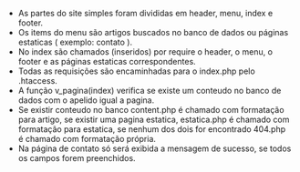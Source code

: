 - As partes do site simples foram divididas em header, menu, index e footer.
- Os items do menu são artigos buscados no banco de dados ou páginas estaticas ( exemplo: contato ).
- No index são chamados (inseridos) por require o header, o menu, o footer e as páginas estaticas correspondentes.
- Todas as requisições são encaminhadas para o index.php pelo .htaccess.
- A função v_pagina(index) verifica se existe um conteudo no banco de dados com o apelido igual a pagina.
- Se existir conteudo no banco content.php é chamado com formatação para artigo, se existir uma pagina estatica, estatica.php é chamado com formatação para estatica, se nenhum dos dois for encontrado 404.php é chamado com formatação própria.
- Na página de contato só será exibida a mensagem de sucesso, se todos os campos forem preenchidos.
